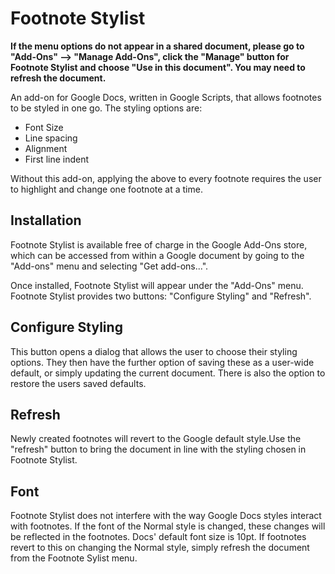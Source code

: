 # Footnote Stylist

**If the menu options do not appear in a shared document, please go to "Add-Ons" --> "Manage Add-Ons", click the "Manage" button for Footnote Stylist and choose "Use in this document". You may need to refresh the document.**

An add-on for Google Docs, written in Google Scripts, that allows footnotes to be styled in one go. The styling options are:

- Font Size
- Line spacing
- Alignment
- First line indent

Without this add-on, applying the above to every footnote requires the user to highlight and change one footnote at a time.

## Installation

Footnote Stylist is available free of charge in the Google Add-Ons store, which can be accessed from within a Google document by going to the "Add-ons" menu and selecting "Get add-ons...".

Once installed, Footnote Stylist will appear under the "Add-Ons" menu. Footnote Stylist provides two buttons: "Configure Styling" and "Refresh".

## Configure Styling

This button opens a dialog that allows the user to choose their styling options. They then have the further option of saving these as a user-wide default, or simply updating the current document. There is also the option to restore the users saved defaults.

## Refresh

Newly created footnotes will revert to the Google default style.Use the "refresh" button to bring the document in line with the styling chosen in Footnote Stylist.

## Font

Footnote Stylist does not interfere with the way Google Docs styles interact with footnotes. If the font of the Normal style is changed, these changes will be reflected in the footnotes. Docs' default font size is 10pt. If footnotes revert to this on changing the Normal style, simply refresh the document from the Footnote Sylist menu.
